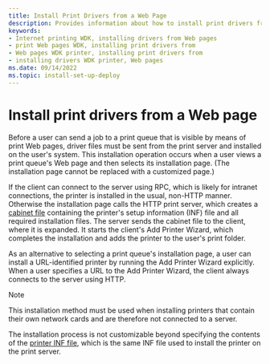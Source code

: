 ```yaml
---
title: Install Print Drivers from a Web Page
description: Provides information about how to install print drivers from a Web page.
keywords:
- Internet printing WDK, installing drivers from Web pages
- print Web pages WDK, installing print drivers from
- Web pages WDK printer, installing print drivers from
- installing drivers WDK printer, Web pages
ms.date: 09/14/2022
ms.topic: install-set-up-deploy
---
```


# Install print drivers from a Web page

Before a user can send a job to a print queue that is visible by means of print Web pages, driver files must be sent from the print server and installed on the user's system. This installation operation occurs when a user views a print queue's Web page and then selects its installation page. (The installation page cannot be replaced with a customized page.)

If the client can connect to the server using RPC, which is likely for intranet connections, the printer is installed in the usual, non-HTTP manner. Otherwise the installation page calls the HTTP print server, which creates a [cabinet file](/windows/win32/msi/cabinet-files) containing the printer's setup information (INF) file and all required installation files. The server sends the cabinet file to the client, where it is expanded. It starts the client's Add Printer Wizard, which completes the installation and adds the printer to the user's print folder.

As an alternative to selecting a print queue's installation page, a user can install a URL-identified printer by running the Add Printer Wizard explicitly. When a user specifies a URL to the Add Printer Wizard, the client always connects to the server using HTTP.

> [!NOTE]
> This installation method must be used when installing printers that contain their own network cards and are therefore not connected to a server.

The installation process is not customizable beyond specifying the contents of the [printer INF file](printer-inf-files.md), which is the same INF file used to install the printer on the print server.
